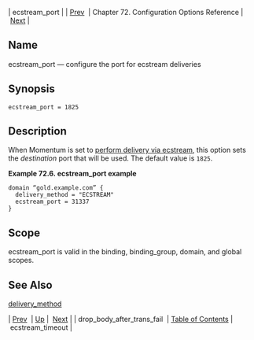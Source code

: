 | ecstream_port |
| [Prev](conf.ref.drop_body_after_trans_fail)  | Chapter 72. Configuration Options Reference |  [Next](conf.ref.ecstream_timeout) |

<a name="conf.ref.ecstream_port"></a>
## Name

ecstream_port — configure the port for ecstream deliveries

## Synopsis

`ecstream_port = 1825`

<a name="idp24512240"></a>
## Description

When Momentum is set to [perform delivery via ecstream](conf.ref.delivery_method "delivery_method"), this option sets the *destination* port that will be used. The default value is `1825`.

<a name="conf.ref.ecstream_port.example"></a>

**Example 72.6. ecstream_port example**

```
domain “gold.example.com” {
  delivery_method = "ECSTREAM"
  ecstream_port = 31337
}
```

<a name="idp24518096"></a>
## Scope

ecstream_port is valid in the binding, binding_group, domain, and global scopes.

<a name="idp24519968"></a>
## See Also

[delivery_method](conf.ref.delivery_method "delivery_method")

| [Prev](conf.ref.drop_body_after_trans_fail)  | [Up](config.options.ref) |  [Next](conf.ref.ecstream_timeout) |
| drop_body_after_trans_fail  | [Table of Contents](index) |  ecstream_timeout |

